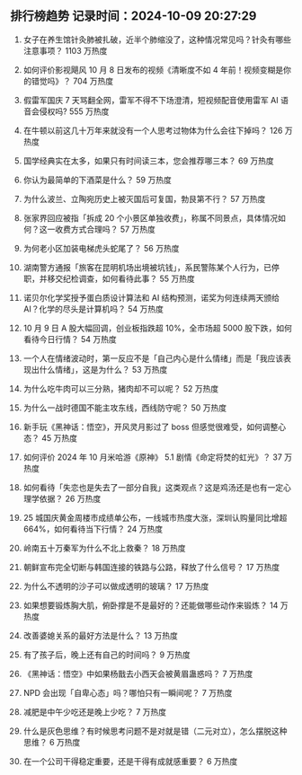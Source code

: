 
## 排行榜趋势 记录时间：2024-10-09 20:27:29
  
  1. 女子在养生馆针灸肺被扎破，近半个肺缩没了，这种情况常见吗？针灸有哪些注意事项？ 1103 万热度
    
  2. 如何评价影视飓风 10 月 8 日发布的视频《清晰度不如 4 年前！视频变糊是你的错觉吗》？ 704 万热度
    
  3. 假雷军国庆 7 天骂翻全网，雷军不得不下场澄清，短视频配音使用雷军 AI 语音会侵权吗? 555 万热度
    
  4. 在牛顿以前这几十万年来就没有一个人思考过物体为什么会往下掉吗？ 126 万热度
    
  5. 国学经典实在太多，如果只有时间读三本，您会推荐哪三本？ 69 万热度
    
  6. 你认为最简单的下酒菜是什么？ 59 万热度
    
  7. 为什么波兰、立陶宛历史上被灭国后可复国，勃艮第不行？ 57 万热度
    
  8. 张家界回应被指「拆成 20 个小景区单独收费」，称属不同景点，具体情况如何？这一收费方式合理吗？ 57 万热度
    
  9. 为何老小区加装电梯虎头蛇尾了？ 56 万热度
    
  10. 湖南警方通报「旅客在昆明机场出境被坑钱」，系民警陈某个人行为，已停职，并移交纪检调查，如何看待此事？ 55 万热度
    
  11. 诺贝尔化学奖授予蛋白质设计算法和 AI 结构预测，诺奖为何连续两天颁给 AI？化学的尽头是计算机吗？ 54 万热度
    
  12. 10 月 9 日 A 股大幅回调，创业板指跌超 10%，全市场超 5000 股下跌，如何看待今日行情？ 54 万热度
    
  13. 一个人在情绪波动时，第一反应不是「自己内心是什么情绪」而是「我应该表现出什么情绪」，这是为什么？ 53 万热度
    
  14. 为什么吃牛肉可以三分熟，猪肉却不可以呢？ 52 万热度
    
  15. 为什么一战时德国不能主攻东线，西线防守呢？ 50 万热度
    
  16. 新手玩《黑神话：悟空》，开风灵月影过了 boss 但感觉很难受，如何调整心态？ 45 万热度
    
  17. 如何评价 2024 年 10 月米哈游《原神》 5.1 剧情《命定将焚的虹光》？ 37 万热度
    
  18. 如何看待「失恋也是失去了一部分自我」这类观点？这是鸡汤还是也有一定心理学依据？ 26 万热度
    
  19. 25 城国庆黄金周楼市成绩单公布，一线城市热度大涨，深圳认购量同比增超 664%，如何看待当下行情？ 24 万热度
    
  20. 岭南五十万秦军为什么不北上救秦？ 18 万热度
    
  21. 朝鲜宣布完全切断与韩国连接的铁路与公路，释放了什么信号？ 17 万热度
    
  22. 为什么不透明的沙子可以做成透明的玻璃？ 17 万热度
    
  23. 如果想要锻炼胸大肌，俯卧撑是不是最好的？还能做哪些动作来锻炼？ 14 万热度
    
  24. 改善婆媳关系的最好方法是什么？ 13 万热度
    
  25. 有了孩子后，晚上还有自己的时间吗？ 9 万热度
    
  26. 《黑神话：悟空》中如果杨戬去小西天会被黄眉蛊惑吗？ 7 万热度
    
  27. NPD 会出现「自卑心态」吗？哪怕只有一瞬间呢？ 7 万热度
    
  28. 减肥是中午少吃还是晚上少吃？ 7 万热度
    
  29. 什么是灰色思维？有时候思考问题不是对就是错（二元对立），怎么摆脱这种思维？ 6 万热度
    
  30. 在一个公司干得稳定重要，还是干得有成就感重要？ 6 万热度
    